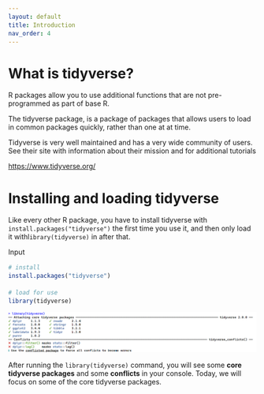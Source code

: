 ```yaml
---
layout: default
title: Introduction
nav_order: 4
---
```


# What is tidyverse?

R packages allow you to use additional functions that are not pre-programmed as part of base R.

The tidyverse package, is a package of packages that allows users to load in common packages quickly, rather than one at at time.

Tidyverse is very well maintained and has a very wide community of users. See their site with information about their mission and for additional tutorials

<https://www.tidyverse.org/>

# Installing and loading tidyverse

Like every other R package, you have to install tidyverse with `install.packages("tidyverse")` the first time you use it, and then only load it withl`ibrary(tidyverse)` in after that.

Input

``` r
# install
install.packages("tidyverse")

# load for use
library(tidyverse)
```

![](images/library_tidyverse.png)

After running the `library(tidyverse)` command, you will see some **core tidyverse packages** and some **conflicts** in your console. Today, we will focus on some of the core tidyverse packages.
